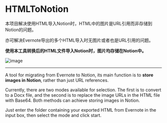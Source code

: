 # HTMLToNotion

本项目解决使用HTML导入Notion时，HTML中的图片是URL引用而非存储到Notion的问题。

亦可解决Evernote导出的多个HTML导入时无图片或者也是URL引用的问题。

**使用本工具转换后的HTML文件导入Notion时，图片均存储在Notion中。**

![image](https://github.com/user-attachments/assets/c82e0d7c-8770-4928-8c0b-5f43d8905543)

---

A tool for migrating from Evernote to Notion, its main function is to **store images in Notion**, rather than just URL references.

Currently, there are two modes available for selection. The first is to convert to a Docx file, and the second is to replace the image URLs in the HTML file with Base64. Both methods can achieve storing images in Notion.

Just enter the folder containing your exported HTML from Evernote in the input box, then select the mode and click start.









